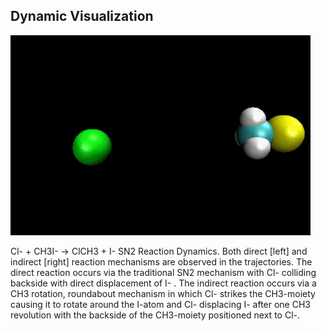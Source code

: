 ##  Dynamic Visualization

![](resources/images/vis/tacc-atom.gif) <!-- .element width="60%" -->

<p>
<span>
Cl- + CH3I- -> ClCH3 + I- SN2 Reaction Dynamics. Both direct [left] and indirect [right] reaction mechanisms are observed in the trajectories. The direct reaction occurs via the traditional SN2 mechanism with Cl- colliding backside with direct displacement of I- . The indirect reaction occurs via a CH3 rotation, roundabout mechanism in which Cl- strikes the CH3-moiety causing it to rotate around the I-atom and Cl- displacing I- after one CH3 revolution with the backside of the CH3-moiety positioned next to Cl-.
</span><!-- .element: class="caption" -->
</p><!-- .element: class="caption-wrapper" -->
